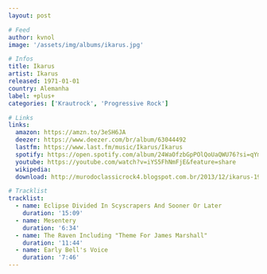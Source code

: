```yaml
---
layout: post

# Feed
author: kvnol
image: '/assets/img/albums/ikarus.jpg'

# Infos
title: Ikarus
artist: Ikarus
released: 1971-01-01
country: Alemanha
label: +plus+
categories: ['Krautrock', 'Progressive Rock']

# Links
links:
  amazon: https://amzn.to/3eSH6JA
  deezer: https://www.deezer.com/br/album/63044492
  lastfm: https://www.last.fm/music/Ikarus/Ikarus
  spotify: https://open.spotify.com/album/24WaOfzbGpPOlQoUaQWU76?si=qYm82bwtQoOyFrToz4oL8A
  youtube: https://youtube.com/watch?v=iYS5FhNmFjE&feature=share
  wikipedia:
  download: http://murodoclassicrock4.blogspot.com.br/2013/12/ikarus-1971.html

# Tracklist
tracklist:
  - name: Eclipse Divided In Scyscrapers And Sooner Or Later
    duration: '15:09'
  - name: Mesentery
    duration: '6:34'
  - name: The Raven Including "Theme For James Marshall"
    duration: '11:44'
  - name: Early Bell's Voice
    duration: '7:46'
---
```

